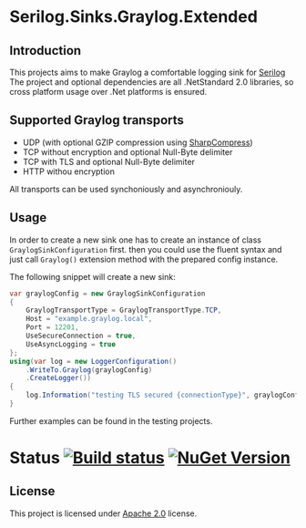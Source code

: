 # Serilog.Sinks.Graylog.Extended

## Introduction
This projects aims to make Graylog a comfortable logging sink for [Serilog](https://serilog.net)
The project and optional dependencies are all .NetStandard 2.0 libraries, so cross platform usage over .Net platforms is ensured.

## Supported Graylog transports
- UDP (with optional GZIP compression using [SharpCompress](https://github.com/adamhathcock/sharpcompress))
- TCP without encryption and optional Null-Byte delimiter
- TCP with TLS and optional Null-Byte delimiter
- HTTP withou encryption

All transports can be used synchoniously and asynchroniouly.

## Usage

In order to create a new sink one has to create an instance of class `GraylogSinkConfiguration` first. then you could use the fluent syntax and just call `Graylog()` extension method with the prepared config instance.

The following snippet will create a new sink:
```csharp
var graylogConfig = new GraylogSinkConfiguration
{
    GraylogTransportType = GraylogTransportType.TCP,
    Host = "example.graylog.local",
    Port = 12201,
    UseSecureConnection = true,
    UseAsyncLogging = true
};
using(var log = new LoggerConfiguration()
    .WriteTo.Graylog(graylogConfig)
    .CreateLogger())
{
    log.Information("testing TLS secured {connectionType}", graylogConfig.TransportType);
}
```     

Further examples can be found in the testing projects.

# Status [![Build status](https://travis-ci.org/jtruckenbrodt/Serilog.Sinks.Graylog.Extended.svg?branch=master)](https://travis-ci.org/jtruckenbrodt/Serilog.Sinks.Graylog.Extended) [![NuGet Version](https://img.shields.io/nuget/v/Serilog.Sinks.Graylog.Extended.svg?style=flat)](https://www.nuget.org/packages/Serilog.Sinks.Graylog.Extended/)

## License
This project is licensed under [Apache 2.0](https://www.apache.org/licenses/LICENSE-2.0) license.